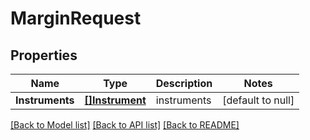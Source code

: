 # MarginRequest

## Properties
Name | Type | Description | Notes
------------ | ------------- | ------------- | -------------
**Instruments** | [**[]Instrument**](Instrument.md) | instruments | [default to null]

[[Back to Model list]](../README.md#documentation-for-models) [[Back to API list]](../README.md#documentation-for-api-endpoints) [[Back to README]](../README.md)

